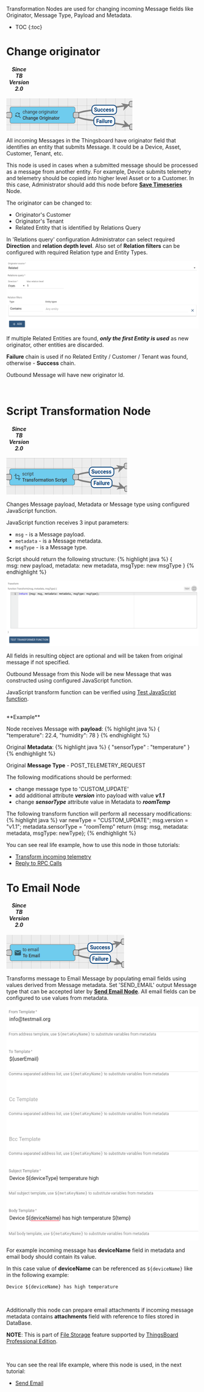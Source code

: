 Transformation Nodes are used for changing incoming Message fields like Originator, Message Type, Payload and Metadata.

* TOC
{:toc}


# Change originator

<table  style="width:12%">
   <thead>
     <tr>
	 <td style="text-align: center"><strong><em>Since TB Version 2.0</em></strong></td>
     </tr>
   </thead>
</table> 

![image](/images/user-guide/rule-engine-2-0/nodes/transformation-change-originator.png)

All incoming Messages in the Thingsboard have originator field that identifies an entity that submits Message. 
It could be a Device, Asset, Customer, Tenant, etc.

This node is used in cases when a submitted message should be processed as a message from another entity. 
For example, Device submits telemetry and telemetry should be copied into higher level Asset or to a Customer. 
In this case, Administrator should add this node before [**Save Timeseries**](/docs/{{docsPrefix}}user-guide/rule-engine-2-0/action-nodes/#save-timeseries-node) Node.

The originator can be changed to:

- Originator's Customer
- Originator's Tenant
- Related Entity that is identified by Relations Query

In 'Relations query' configuration Administrator can select required **Direction** and **relation depth level**. 
Also set of **Relation filters** can be configured with required Relation type and Entity Types.

![image](/images/user-guide/rule-engine-2-0/nodes/transformation-change-originator-config.png)

If multiple Related Entities are found, **_only the first Entity is used_** as new originator, other entities are discarded.

**Failure** chain is used if no Related Entity / Customer / Tenant was found, otherwise - **Success** chain.

Outbound Message will have new originator Id.

<br/>

# Script Transformation Node

<table  style="width:12%">
   <thead>
     <tr>
	 <td style="text-align: center"><strong><em>Since TB Version 2.0</em></strong></td>
     </tr>
   </thead>
</table> 

![image](/images/user-guide/rule-engine-2-0/nodes/transformation-script.png)

Changes Message payload, Metadata or Message type using configured JavaScript function.

JavaScript function receives 3 input parameters: 

- <code>msg</code> - is a Message payload.
- <code>metadata</code> - is a Message metadata.
- <code>msgType</code> - is a Message type.

Script should return the following structure:
{% highlight java %}
{   
    msg: new payload,
    metadata: new metadata,
    msgType: new msgType 
}
{% endhighlight %}

![image](/images/user-guide/rule-engine-2-0/nodes/transformation-script-config.png)

All fields in resulting object are optional and will be taken from original message if not specified.

Outbound Message from this Node will be new Message that was constructed using configured JavaScript function.

JavaScript transform function can be verified using [Test JavaScript function](/docs/{{docsPrefix}}user-guide/rule-engine-2-0/overview/#test-javascript-functions).

<br/>
**Example**

Node receives Message with **payload**:
{% highlight java %}
{
    "temperature": 22.4,
    "humidity": 78
}
{% endhighlight %}

Original **Metadata**:
{% highlight java %}
{ "sensorType" : "temperature" }
{% endhighlight %}


Original **Message Type** - POST_TELEMETRY_REQUEST
<br/>

The following modifications should be performed:

- change message type to 'CUSTOM_UPDATE' 
- add additional attribute **_version_** into payload with value **_v1.1_**
- change _**sensorType**_ attribute value in Metadata to **_roomTemp_**

The following transform function will perform all necessary modifications:
{% highlight java %}
var newType = "CUSTOM_UPDATE";
msg.version = "v1.1";
metadata.sensorType = "roomTemp"
return {msg: msg, metadata: metadata, msgType: newType};
{% endhighlight %}

You can see real life example, how to use this node in those tutorials:

- [Transform incoming telemetry](/docs/{{docsPrefix}}user-guide/rule-engine-2-0/tutorials/transform-incoming-telemetry/)
- [Reply to RPC Calls](/docs/{{docsPrefix}}user-guide/rule-engine-2-0/tutorials/rpc-reply-tutorial.md#add-transform-script-node)

# To Email Node

<table  style="width:12%">
   <thead>
     <tr>
	 <td style="text-align: center"><strong><em>Since TB Version 2.0</em></strong></td>
     </tr>
   </thead>
</table> 

![image](/images/user-guide/rule-engine-2-0/nodes/transformation-to-email.png)

Transforms message to Email Message by populating email fields using values derived from Message metadata.
Set 'SEND_EMAIL' output Message type that can be accepted later by [**Send Email Node**](/docs/{{docsPrefix}}user-guide/rule-engine-2-0/external-nodes/#send-email-node).
All email fields can be configured to use values from metadata.
  
![image](/images/user-guide/rule-engine-2-0/nodes/transformation-to-email-config.png)

For example incoming message has **deviceName** field in metadata and email body should contain its value.

In this case value of **deviceName** can be referenced as <code>${deviceName}</code> like in the following example:

 ```
 Device ${deviceName} has high temperature
 ```
 
<br/>

Additionally this node can prepare email attachments if incoming message metadata contains **attachments** field with reference to files stored in DataBase. 

**NOTE**: This is part of [File Storage](/docs/{{docsPrefix}}user-guide/file-storage/) feature supported by [ThingsBoard Professional Edition](/products/thingsboard-pe/).

<br/>

You can see the real life example, where this node is used, in the next tutorial:

- [Send Email](/docs/{{docsPrefix}}user-guide/rule-engine-2-0/tutorials/send-email/)



